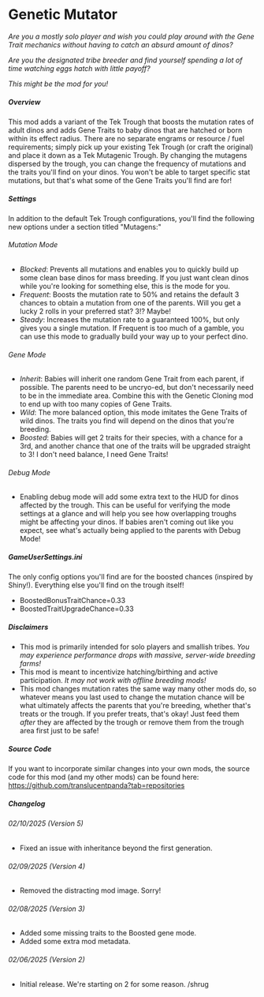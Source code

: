 # Genetic Mutator

*Are you a mostly solo player and wish you could play around with the Gene Trait mechanics without having to catch an absurd amount of dinos?*

*Are you the designated tribe breeder and find yourself spending a lot of time watching eggs hatch with little payoff?*

*This might be the mod for you!*

##### Overview
This mod adds a variant of the Tek Trough that boosts the mutation rates of adult dinos and adds Gene Traits to baby dinos that are hatched or born within its effect radius.  There are no separate engrams or resource / fuel requirements; simply pick up your existing Tek Trough (or craft the original) and place it down as a Tek Mutagenic Trough. By changing the mutagens dispersed by the trough, you can change the frequency of mutations and the traits you'll find on your dinos. You won't be able to target specific stat mutations, but that's what some of the Gene Traits you'll find are for!

##### Settings
In addition to the default Tek Trough configurations, you'll find the following new options under a section titled "Mutagens:"

###### Mutation Mode
- *Blocked*: Prevents all mutations and enables you to quickly build up some clean base dinos for mass breeding. If you just want clean dinos while you're looking for something else, this is the mode for you.
- *Frequent*: Boosts the mutation rate to 50% and retains the default 3 chances to obtain a mutation from one of the parents. Will you get a lucky 2 rolls in your preferred stat? 3!? Maybe!
- *Steady*: Increases the mutation rate to a guaranteed 100%, but only gives you a single mutation. If Frequent is too much of a gamble, you can use this mode to gradually build your way up to your perfect dino. 

###### Gene Mode
- *Inherit*: Babies will inherit one random Gene Trait from each parent, if possible. The parents need to be uncryo-ed, but don't necessarily need to be in the immediate area. Combine this with the Genetic Cloning mod to end up with too many copies of Gene Traits.
- *Wild*: The more balanced option, this mode imitates the Gene Traits of wild dinos. The traits you find will depend on the dinos that you're breeding.
- *Boosted*: Babies will get 2 traits for their species, with a chance for a 3rd, and another chance that one of the traits will be upgraded straight to 3! I don't need balance, I need Gene Traits!

###### Debug Mode
- Enabling debug mode will add some extra text to the HUD for dinos affected by the trough. This can be useful for verifying the mode settings at a glance and will help you see how overlapping troughs might be affecting your dinos. If babies aren't coming out like you expect, see what's actually being applied to the parents with Debug Mode!

##### GameUserSettings.ini
The only config options you'll find are for the boosted chances (inspired by Shiny!). Everything else you'll find on the trough itself!

- BoostedBonusTraitChance=0.33
- BoostedTraitUpgradeChance=0.33

##### Disclaimers
- This mod is primarily intended for solo players and smallish tribes. *You may experience performance drops with massive, server-wide breeding farms!*
- This mod is meant to incentivize hatching/birthing and active participation. *It may not work with offline breeding mods!*
- This mod changes mutation rates the same way many other mods do, so whatever means you last used to change the mutation chance will be what ultimately affects the parents that you're breeding, whether that's treats or the trough. If you prefer treats, that's okay! Just feed them *after* they are affected by the trough or remove them from the trough area first just to be safe!

##### Source Code
If you want to incorporate similar changes into your own mods, the source code for this mod (and my other mods) can be found here: https://github.com/translucentpanda?tab=repositories

##### Changelog

###### 02/10/2025 (Version 5)
- Fixed an issue with inheritance beyond the first generation.

###### 02/09/2025 (Version 4)
- Removed the distracting mod image. Sorry!

###### 02/08/2025 (Version 3)
- Added some missing traits to the Boosted gene mode.
- Added some extra mod metadata.

###### 02/06/2025 (Version 2)
- Initial release. We're starting on 2 for some reason. /shrug